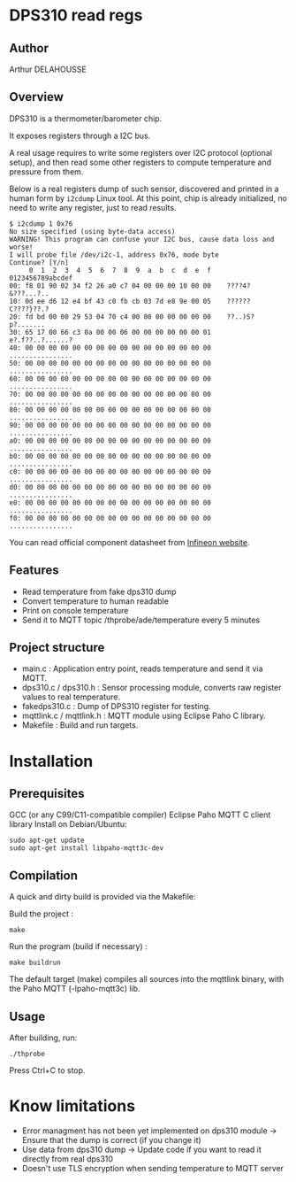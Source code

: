 # DPS310 read regs
## Author
Arthur DELAHOUSSE

## Overview

DPS310 is a thermometer/barometer chip.

It exposes registers through a I2C bus.

A real usage requires to write some registers over I2C protocol (optional setup),
and then read some other registers to compute temperature and pressure from them.

Below is a real registers dump of such sensor, discovered and printed in a
human form by `i2cdump` Linux tool. At this point, chip is already initialized,
no need to write any register, just to read results.

```text
$ i2cdump 1 0x76
No size specified (using byte-data access)
WARNING! This program can confuse your I2C bus, cause data loss and worse!
I will probe file /dev/i2c-1, address 0x76, mode byte
Continue? [Y/n]
     0  1  2  3  4  5  6  7  8  9  a  b  c  d  e  f    0123456789abcdef
00: f8 01 90 02 34 f2 26 a0 c7 04 00 00 00 10 00 00    ????4?&???...?..
10: 0d ee d6 12 e4 bf 43 c0 fb cb 03 7d e8 9e 00 05    ??????C????}??.?
20: fd bd 00 00 29 53 04 70 c4 00 00 00 00 00 00 00    ??..)S?p?.......
30: 65 17 00 66 c3 0a 00 00 06 00 00 00 00 00 00 01    e?.f??..?......?
40: 00 00 00 00 00 00 00 00 00 00 00 00 00 00 00 00    ................
50: 00 00 00 00 00 00 00 00 00 00 00 00 00 00 00 00    ................
60: 00 00 00 00 00 00 00 00 00 00 00 00 00 00 00 00    ................
70: 00 00 00 00 00 00 00 00 00 00 00 00 00 00 00 00    ................
80: 00 00 00 00 00 00 00 00 00 00 00 00 00 00 00 00    ................
90: 00 00 00 00 00 00 00 00 00 00 00 00 00 00 00 00    ................
a0: 00 00 00 00 00 00 00 00 00 00 00 00 00 00 00 00    ................
b0: 00 00 00 00 00 00 00 00 00 00 00 00 00 00 00 00    ................
c0: 00 00 00 00 00 00 00 00 00 00 00 00 00 00 00 00    ................
d0: 00 00 00 00 00 00 00 00 00 00 00 00 00 00 00 00    ................
e0: 00 00 00 00 00 00 00 00 00 00 00 00 00 00 00 00    ................
f0: 00 00 00 00 00 00 00 00 00 00 00 00 00 00 00 00    ................
```

You can read official component datasheet from [Infineon website][1].

## Features
* Read temperature from fake dps310 dump
* Convert temperature to human readable
* Print on console temperature
* Send it to MQTT topic /thprobe/ade/temperature every 5 minutes

## Project structure

* main.c : Application entry point, reads temperature and send it via MQTT.
* dps310.c / dps310.h : Sensor processing module, converts raw register values to real temperature.
* fakedps310.c : Dump of DPS310 register for testing.
* mqttlink.c / mqttlink.h : MQTT module using Eclipse Paho C library.
* Makefile : Build and run targets.

# Installation
## Prerequisites
GCC (or any C99/C11-compatible compiler)
Eclipse Paho MQTT C client library
Install on Debian/Ubuntu:

```shell
sudo apt-get update
sudo apt-get install libpaho-mqtt3c-dev
```

## Compilation

A quick and dirty build is provided via the Makefile:

Build the project :
```shell
make
```

Run the program (build if necessary) :
```shell
make buildrun
```

The default target (make) compiles all sources into the mqttlink binary, with the Paho MQTT (-lpaho-mqtt3c) lib.

## Usage
After building, run:
```shell
./thprobe
```

Press Ctrl+C to stop.

# Know limitations
* Error managment has not been yet implemented on dps310 module -> Ensure that the dump is correct (if you change it)
* Use data from dps310 dump -> Update code if you want to read it directly from real dps310
* Doesn't use TLS encryption when sending temperature to MQTT server

[1]: https://www.infineon.com/cms/en/product/sensor/pressure-sensors/pressure-sensors-for-iot/dps310/
